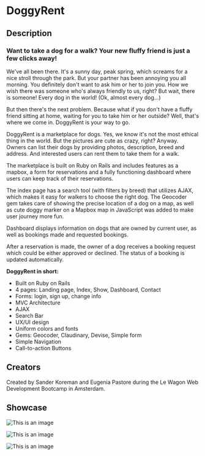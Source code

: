 <h1>DoggyRent</h1>

<h2>Description</h2>

<h3>Want to take a dog for a walk? Your new fluffy friend is just a few clicks away!</h3>

<p>We've all been there. It's a sunny day, peak spring, which screams for a nice stroll through the park. But your partner has been annoying you all morning. You definitely don't want to ask him or her to join you. How we wish there was someone who's always friendly to us, right? But wait, there is someone! Every dog in the world! (Ok, almost every dog...)<p>
  
<p>But then there's the next problem. Because what if you don't have a fluffy friend sitting at home, waiting for you to take him or her outside? Well, that's where we come in. DoggyRent is your way to go.<p>
  
<p>DoggyRent is a marketplace for dogs. Yes, we know it's not the most ethical thing in the world. But the pictures are cute as crazy, right? Anyway. Owners can list their dogs by providing photos, description, breed and address. And interested users can rent them to take them for a walk.<p>
 
<p>The marketplace is built on Ruby on Rails and includes features as a mapbox, a form for reservations and a fully functioning dashboard where users can keep track of their reservations.<p>

<p> The index page has a search tool (with filters by breed) that utilizes AJAX, which makes it easy for walkers to choose the right dog. The Geocoder gem takes care of showing the precise location of a dog on a map, as well as cute doggy marker on a Mapbox map in JavaScript was added to make user journey more fun.</p>

<p>Dashboard displays information on dogs that are owned by current user, as well as bookings made and requested bookings.</p>

<p>After a reservation is made, the owner of a dog receives a booking request which could be either approved or declined. The status of a booking is updated automatically.</p>

<p> <b>DoggyRent in short:</b> </p>
<ul>
  <li>Built on Ruby on Rails</li>
  <li>4 pages: Landing page, Index, Show, Dashboard, Contact</li>
  <li>Forms: login, sign up, change info</li>
  <li>MVC Architecture</li>
  <li>AJAX</li>
  <li>Search Bar</li>
  <li>UX/UI design</li>
  <li>Uniform colors and fonts</li>
  <li>Gems: Geocoder, Claudinary, Devise, Simple form</li>
  <li>Simple Navigation</li>
  <li>Call-to-action Buttons</li>
</ul>
  
<h2>Creators</h2>

<p>Created by Sander Koreman and Eugenia Pastore during the Le Wagon Web Development Bootcamp in Amsterdam.</p>

<h2>Showcase</h2>


![This is an image](https://i.ibb.co/qpcw6W0/doggyrentalonlaptop.png)

![This is an image](https://i.ibb.co/qxSCQPZ/doggyrentalonlaptop2.png)

![This is an image](https://i.ibb.co/X4kp8RW/dashboarddoggyonscreen.png)
